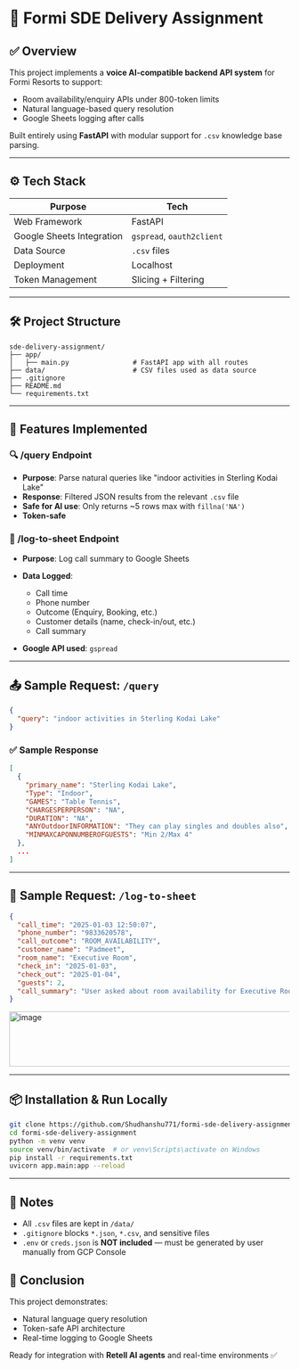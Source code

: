 # 🏨 Formi SDE Delivery Assignment

## ✅ Overview

This project implements a **voice AI-compatible backend API system** for Formi Resorts to support:

* Room availability/enquiry APIs under 800-token limits
* Natural language-based query resolution
* Google Sheets logging after calls

Built entirely using **FastAPI** with modular support for `.csv` knowledge base parsing.

---

## ⚙️ Tech Stack

| Purpose                   | Tech                          |
| ------------------------- | ----------------------------- |
| Web Framework             | FastAPI                       |
| Google Sheets Integration | `gspread`, `oauth2client`     |
| Data Source               | `.csv` files                  |
| Deployment                | Localhost                     |
| Token Management          | Slicing + Filtering           |

---

## 🛠 Project Structure

```
sde-delivery-assignment/
├── app/
│   ├── main.py                # FastAPI app with all routes
├── data/                      # CSV files used as data source
├── .gitignore
├── README.md
└── requirements.txt
```

---

## 🔑 Features Implemented

### 🔍 /query Endpoint

* **Purpose**: Parse natural queries like "indoor activities in Sterling Kodai Lake"
* **Response**: Filtered JSON results from the relevant `.csv` file
* **Safe for AI use**: Only returns \~5 rows max with `fillna('NA')`
* **Token-safe**

### 🧾 /log-to-sheet Endpoint

* **Purpose**: Log call summary to Google Sheets
* **Data Logged**:

  * Call time
  * Phone number
  * Outcome (Enquiry, Booking, etc.)
  * Customer details (name, check-in/out, etc.)
  * Call summary
* **Google API used**: `gspread`

---

## 📤 Sample Request: `/query`

```json
{
  "query": "indoor activities in Sterling Kodai Lake"
}
```

### ✅ Sample Response

```json
[
  {
    "primary_name": "Sterling Kodai Lake",
    "Type": "Indoor",
    "GAMES": "Table Tennis",
    "CHARGESPERPERSON": "NA",
    "DURATION": "NA",
    "ANYOutdoorINFORMATION": "They can play singles and doubles also",
    "MINMAXCAPONNUMBEROFGUESTS": "Min 2/Max 4"
  },
  ...
]
```

---

## 🧾 Sample Request: `/log-to-sheet`

```json
{
  "call_time": "2025-01-03 12:50:07",
  "phone_number": "9833620578",
  "call_outcome": "ROOM_AVAILABILITY",
  "customer_name": "Padmeet",
  "room_name": "Executive Room",
  "check_in": "2025-01-03",
  "check_out": "2025-01-04",
  "guests": 2,
  "call_summary": "User asked about room availability for Executive Room."
}
```
<img width="1561" height="99" alt="image" src="https://github.com/user-attachments/assets/43ebf587-c47a-4d63-8279-c150cc04dcce" />

---

## 📦 Installation & Run Locally

```bash
git clone https://github.com/Shudhanshu771/formi-sde-delivery-assignment.git
cd formi-sde-delivery-assignment
python -m venv venv
source venv/bin/activate  # or venv\Scripts\activate on Windows
pip install -r requirements.txt
uvicorn app.main:app --reload
```

---

## 📌 Notes

* All `.csv` files are kept in `/data/`
* `.gitignore` blocks `*.json`, `*.csv`, and sensitive files
* `.env` or `creds.json` is **NOT included** — must be generated by user manually from GCP Console

## 🙌 Conclusion

This project demonstrates:

* Natural language query resolution
* Token-safe API architecture
* Real-time logging to Google Sheets

Ready for integration with **Retell AI agents** and real-time environments ✅
